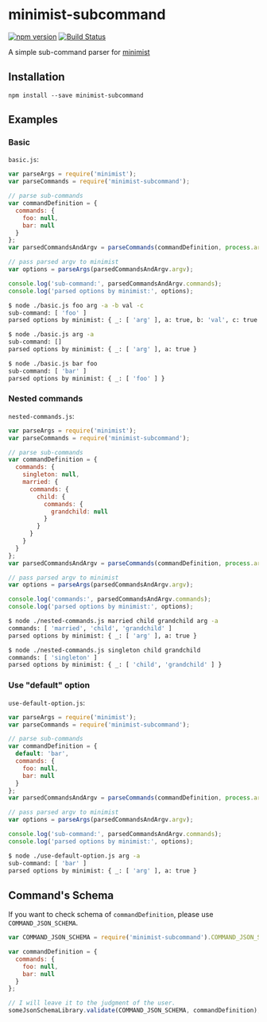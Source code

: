 # minimist-subcommand

[![npm version](https://badge.fury.io/js/minimist-subcommand.svg)](http://badge.fury.io/js/minimist-subcommand)
[![Build Status](https://travis-ci.org/kjirou/minimist-subcommand.svg?branch=master)](https://travis-ci.org/kjirou/minimist-subcommand)

A simple sub-command parser for [minimist](https://www.npmjs.com/package/minimist)


## Installation

```
npm install --save minimist-subcommand
```


## Examples

### Basic

`basic.js`:

```js
var parseArgs = require('minimist');
var parseCommands = require('minimist-subcommand');

// parse sub-commands
var commandDefinition = {
  commands: {
    foo: null,
    bar: null
  }
};
var parsedCommandsAndArgv = parseCommands(commandDefinition, process.argv.slice(2));

// pass parsed argv to minimist
var options = parseArgs(parsedCommandsAndArgv.argv);

console.log('sub-command:', parsedCommandsAndArgv.commands);
console.log('parsed options by minimist:', options);
```

```bash
$ node ./basic.js foo arg -a -b val -c
sub-command: [ 'foo' ]
parsed options by minimist: { _: [ 'arg' ], a: true, b: 'val', c: true }
```

```bash
$ node ./basic.js arg -a
sub-command: []
parsed options by minimist: { _: [ 'arg' ], a: true }
```

```bash
$ node ./basic.js bar foo
sub-command: [ 'bar' ]
parsed options by minimist: { _: [ 'foo' ] }
```

### Nested commands

`nested-commands.js`:

```js
var parseArgs = require('minimist');
var parseCommands = require('minimist-subcommand');

// parse sub-commands
var commandDefinition = {
  commands: {
    singleton: null,
    married: {
      commands: {
        child: {
          commands: {
            grandchild: null
          }
        }
      }
    }
  }
};
var parsedCommandsAndArgv = parseCommands(commandDefinition, process.argv.slice(2));

// pass parsed argv to minimist
var options = parseArgs(parsedCommandsAndArgv.argv);

console.log('commands:', parsedCommandsAndArgv.commands);
console.log('parsed options by minimist:', options);
```

```bash
$ node ./nested-commands.js married child grandchild arg -a
commands: [ 'married', 'child', 'grandchild' ]
parsed options by minimist: { _: [ 'arg' ], a: true }
```

```bash
$ node ./nested-commands.js singleton child grandchild
commands: [ 'singleton' ]
parsed options by minimist: { _: [ 'child', 'grandchild' ] }
```

### Use "default" option

`use-default-option.js`:

```js
var parseArgs = require('minimist');
var parseCommands = require('minimist-subcommand');

// parse sub-commands
var commandDefinition = {
  default: 'bar',
  commands: {
    foo: null,
    bar: null
  }
};
var parsedCommandsAndArgv = parseCommands(commandDefinition, process.argv.slice(2));

// pass parsed argv to minimist
var options = parseArgs(parsedCommandsAndArgv.argv);

console.log('sub-command:', parsedCommandsAndArgv.commands);
console.log('parsed options by minimist:', options);
```

```bash
$ node ./use-default-option.js arg -a
sub-command: [ 'bar' ]
parsed options by minimist: { _: [ 'arg' ], a: true }
```


## Command's Schema

If you want to check schema of `commandDefinition`, please use `COMMAND_JSON_SCHEMA`.

```js
var COMMAND_JSON_SCHEMA = require('minimist-subcommand').COMMAND_JSON_SCHEMA;

var commandDefinition = {
  commands: {
    foo: null,
    bar: null
  }
};

// I will leave it to the judgment of the user.
someJsonSchemaLibrary.validate(COMMAND_JSON_SCHEMA, commandDefinition);
```
